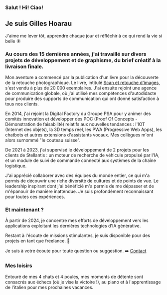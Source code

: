 ### Salut ! Hi! Ciao!

## Je suis Gilles Hoarau

J'aime me lever tôt, apprendre chaque jour et réfléchir à ce qui rend la vie si belle ☀️

### Au cours des 15 dernières années, j'ai travaillé sur divers projets de développement et de graphisme, du brief créatif à la livraison finale.

Mon aventure a commencé par la publication d'un livre pour la découverte de la retouche photographique.
Le livre, intitulé <u>Scan et retouche d'images</u>, s'est vendu à plus de 20 000 exemplaires.
J'ai ensuite rejoint une agence de communication globale, où j'ai utilisé mes compétences d'autodidacte
pour produire des supports de communication qui ont donné satisfaction à tous nos clients.

En 2014, j'ai rejoint la Digital Factory du Groupe PSA pour y animer des comités innovation
et développer des POC (Proof Of Concepts - Démonstration de faisabilité) relatifs aux nouvelles tendances :
l'IOT (Internet des objets), la 3D temps réel, les PWA (Progressive Web Apps), les chatbots et autres extensions d'assistants vocaux.
Mes collègues m'ont alors surnommé "le couteau suisse".

De 2021 à 2023, j'ai supervisé le développement de 2 projets pour les clients de Stellantis :
un moteur de recherche de véhicule propulsé par l'IA, et un module de suivi de commande connecté aux systèmes de la chaîne logistique.

J'ai apprécié collaborer avec des équipes du monde entier,
ce qui m'a permis de découvrir une riche diversité de cultures et de points de vue.
Le leadership inspirant dont j'ai bénéficié m'a permis de me dépasser et de m'épanouir de manière inattendue.
Je suis profondément reconnaissant pour toutes ces expériences.

### Et maintenant ?

À partir de 2024, je concentre mes efforts de développement
vers les applications exploitant les dernières technologies d'IA générative.

Restant à l'écoute de missions stimulantes,
je suis disponible pour des projets en tant que freelance. 🚀

Je suis à votre écoute pour toute question ou suggestion. ➡️ [Contact](/contact)

### Mes loisirs

Entouré de mes 4 chats et 4 poules, mes moments de détente sont consacrés aux échecs (où je vise la victoire !), au piano et à l'apprentissage de l'italien pour mes prochaines vacances. 
